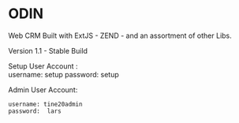 ODIN
====

Web CRM Built with ExtJS - ZEND - and an assortment of other Libs.  


Version 1.1 - Stable Build

Setup User Account :   
	username: setup
	password: setup
	
Admin User Account:

	username: tine20admin 
	password:  lars